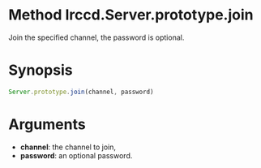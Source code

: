 # Method Irccd.Server.prototype.join

Join the specified channel, the password is optional.

# Synopsis

```javascript
Server.prototype.join(channel, password)
```

# Arguments

  - **channel**: the channel to join,
  - **password**: an optional password.
